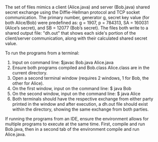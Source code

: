 The set of files mimics a client (Alice.java) and server (Bob.java) shared secret exchange using the Diffie-Hellman protocol and TCP socket communication.
 The primary number, generator g, secret key value (for both Alice/Bob) were predefined as: g = 1907, p = 784313, SA = 160031 (Alice’s secret), and SB = 12077 (Bob’s secret). 
 The files both write to a shared output file: "dh.out" that shows each side's portion of the client/server communication, along with their calculated shared secret value.

 To run the programs from a terminal:
 1. Input on command line: $javac Bob.java Alice.java
 2. Ensure both programs compiled and Bob.class Alice.class are in the current directory.
 3. Open a second terminal window (requires 2 windows, 1 for Bob, the other for Alice).
 4. On the first window, input on the command line: $ java Bob
 5. On the second window, input on the command line: $ java Alice
 6. Both terminals should have the respective exchange from either party printed in the window and after execution, a dh.out file should exist within the directory, showing the same exchange from both parties.

 If running the programs from an IDE, ensure the environment allows for multiple programs to execute at the same time. First, compile and run Bob.java, then in a second tab of the environment compile and run Alice.java.